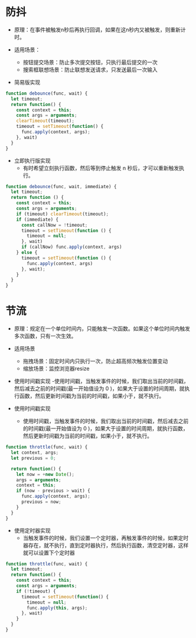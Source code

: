 # 防抖
- 原理：在事件被触发n秒后再执行回调，如果在这n秒内又被触发，则重新计时。
- 适用场景：
  - 按钮提交场景：防止多次提交按钮，只执行最后提交的一次
  - 搜索框联想场景：防止联想发送请求，只发送最后一次输入

- 简易版实现
```js
function debounce(func, wait) {
  let timeout;
  return function() {
    const context = this;
    const args = arguments;
    clearTimeout(timeout);
    timeout = setTimeout(function() {
      func.apply(context, args);
    }, wait)
  }
}
```

- 立即执行版实现
  - 有时希望立刻执行函数，然后等到停止触发 n 秒后，才可以重新触发执行。
```js
function debounce(func, wait, immediate) {
  let timeout;
  return function () {
    const context = this;
    const args = arguments;
    if (timeout) clearTimeout(timeout);
    if (immediate) {
      const callNow = !timeout;
      timeout = setTimeout(function () {
        timeout = null;
      }, wait)
      if (callNow) func.apply(context, args)
    } else {
      timeout = setTimeout(function () {
        func.apply(context, args)
      }, wait);
    }
  }
}
```

# 节流
- 原理：规定在一个单位时间内，只能触发一次函数。如果这个单位时间内触发多次函数，只有一次生效。
- 适用场景
  - 拖拽场景：固定时间内只执行一次，防止超高频次触发位置变动
  - 缩放场景：监控浏览器resize
- 使用时间戳实现
  -使用时间戳，当触发事件的时候，我们取出当前的时间戳，然后减去之前的时间戳(最一开始值设为 0 )，如果大于设置的时间周期，就执行函数，然后更新时间戳为当前的时间戳，如果小于，就不执行。

- 使用时间戳实现
  - 使用时间戳，当触发事件的时候，我们取出当前的时间戳，然后减去之前的时间戳(最一开始值设为 0 )，如果大于设置的时间周期，就执行函数，然后更新时间戳为当前的时间戳，如果小于，就不执行。
```js
function throttle(func, wait) {
  let context, args;
  let previous = 0;

  return function() {
    let now = +new Date();
    args = arguments;
    context = this;
    if (now - previous > wait) {
      func.apply(context, args);
      previous = now;
    }
  }
}
```

- 使用定时器实现
  - 当触发事件的时候，我们设置一个定时器，再触发事件的时候，如果定时器存在，就不执行，直到定时器执行，然后执行函数，清空定时器，这样就可以设置下个定时器
```js
function throttle(func, wait) {
  let timeout;
  return function() {
    const context = this;
    const args = arguments;
    if (!timeout) {
      timeout = setTimeout(function() {
        timeout = null;
        func.apply(this, args);
      }, wait)
    }
  }
}
```